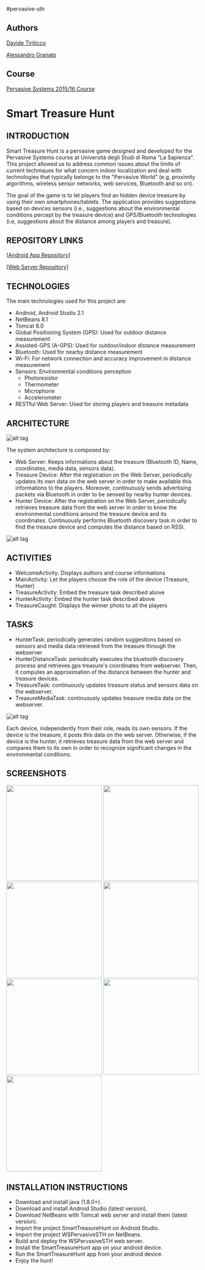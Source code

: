 #pervasive-sth

Authors
-------

[Davide Tiriticco](https://www.linkedin.com/in/davide-tiriticco-2278719a)
 
[Alessandro Granato](https://www.linkedin.com/in/alessandro-granato-40b03081)

Course
------
[Pervasive Systems 2015/16 Course](http://ichatz.me/index.php/Site/PervasiveSystems2016)

Smart Treasure Hunt
===================

INTRODUCTION
------------

Smart Treasure Hunt is a pervasive game designed and developed for the Pervasive Systems course at Università degli Studi di Roma "La Sapienza".
This project allowed us to address common issues about the limits of current techniques for what concern indoor localization and deal 
with technologies that typically belongs to the "Pervasive World" (e.g, proximity algorithms, wireless sensor networks, web services, Bluetooth and so on).

The goal of the game is to let players find an hidden device treasure by using their own smartphones/tablets. The application provides suggestions
based on devices sensors (i.e., suggestions about the environmental conditions percept by the treasure device) and GPS/Bluetooth technologies 
(i.e, suggestions about the distance among players and treasure).

REPOSITORY LINKS
------------
[[Android App Repository](https://github.com/davtir/pervasive-sth)]

[[Web Server Repository](https://github.com/davtir/ws-sth)]

TECHNOLOGIES
-------------

The main technologies used for this project are:

* Android, Android Studio 2.1
* NetBeans 8.1
* Tomcat 8.0
* Global Positioning System (GPS): Used for outdoor distance measurement
* Assisted-GPS (A-GPS): Used for outdoor/indoor distance measurement 
* Bluetooth: Used for nearby distance measurement
* Wi-Fi: For network connection and accuracy improvement in distance measurement
* Sensors: Environmental conditions perception
	* Photoresistor
	* Thermometer
	* Microphone
	* Accelerometer
* RESTful Web Server: Used for storing players and treasure metadata


ARCHITECTURE
------------

![alt tag](https://raw.githubusercontent.com/davtir/pervasive-sth/master/arch.jpg)

The system architecture is composed by:
* Web Server: Keeps informations about the treasure (Bluetooth ID, Name, coordinates, media data, sensors data).
* Treasure Device: After the registration on the Web Server, periodically updates its own data on the web server in order to make available this informations 
			 to the players.
			 Moreover, continuously sends advertising packets via Bluetooth in order to be sensed by nearby hunter devices.
* Hunter Device:	After the registration on the Web Server, periodically retrieves treasure data from the web server in order to know the environmental 
			conditions around the treasure device and its coordinates. 
			Continuously performs Bluetooth discovery task in order to find the treasure device and computes the distance based on RSSI.  

![alt tag](https://raw.githubusercontent.com/davtir/pervasive-sth/master/flow.jpg)


ACTIVITIES
------------
* WelcomeActivity: Displays authors and course informations
* MainActivity:	Let the players choose the role of the device (Treasure, Hunter)
* TreasureActivity: Embed the treasure task described above
* HunterActivity: Embed the hunter task described above
* TreasureCaught: Displays the winner photo to all the players

TASKS
------------
* HunterTask: periodically generates random suggestions based on sensors and media data retrieved from the treasure through the webserver
* HunterDistanceTask: periodically executes the bluetooth discovery process and retrieves gps treasure's coordinates from webserver. Then, it computes an approximation of the distance between the hunter and treasure devices.
* TreasureTask: continuously updates treasure status and sensors data on the webserver.
* TreasureMediaTask: continuously updates treasure media data on the webserver.
 

![alt tag](https://raw.githubusercontent.com/davtir/pervasive-sth/master/sensorflow.jpg)

Each device, independently from their role, reads its own sensors.
If the device is the treasure, it posts this data on the web server.
Otherwise, if the device is the hunter, it retrieves treasure data from the web server and compares them to its 
own in order to recognize significant changes in the environmental conditions.

SCREENSHOTS
-------------------------
<img src="https://github.com/davtir/pervasive-sth/blob/master/Screenshot/Screenshot_2016-09-10-16-19-46.jpg" width="250">
<img src="https://github.com/davtir/pervasive-sth/blob/master/Screenshot/Screenshot_2016-09-10-16-32-31.jpg" width="250">
<img src="https://github.com/davtir/pervasive-sth/blob/master/Screenshot/Screenshot_2016-09-10-16-52-56.jpg" width="250">
<img src="https://github.com/davtir/pervasive-sth/blob/master/Screenshot/Screenshot_2016-09-10-16-36-55.jpg" width="250">
<img src="https://github.com/davtir/pervasive-sth/blob/master/Screenshot/Screenshot_2016-09-10-16-50-27.jpg" width="250">
<img src="https://github.com/davtir/pervasive-sth/blob/master/Screenshot/Screenshot_2016-09-10-16-20-28.jpg" width="250">
<img src="https://github.com/davtir/pervasive-sth/blob/master/Screenshot/Screenshot_2016-09-10-16-51-30.jpg" width="250">

INSTALLATION INSTRUCTIONS
-------------------------

* Download and install java (1.8.0+).
* Download and install Android Studio (latest version).
* Download NetBeans with Tomcat web server and install them (latest version).
* Import the project SmartTreasureHunt on Android Studio.
* Import the project WSPervasiveSTH on NetBeans.
* Build and deploy the WSPervasiveSTH web server.
* Install the SmartTreasureHunt app on your android device.
* Run the SmartTreasureHunt app from your android device.
* Enjoy the hunt!



   
